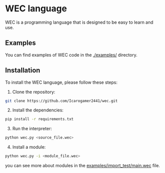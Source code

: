 # WEC language

WEC is a programming language that is designed to be easy to learn and use.<br>

## Examples

You can find examples of WEC code in the [./examples/](./examples/) directory.

## Installation

To install the WEC language, please follow these steps:

1. Clone the repository:

```bash
git clone https://github.com/Icarogamer2441/wec.git
```

2. Install the dependencies:

```bash
pip install -r requirements.txt
```

3. Run the interpreter:

```bash
python wec.py <source_file.wec>
```

4. Install a module:

```bash
python wec.py -i <module_file.wec>
```

you can see more about modules in the [examples/import_test/main.wec](examples/import_test/main.wec) file.